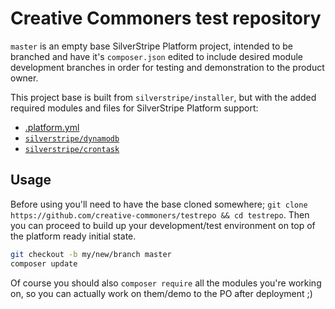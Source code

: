 # Creative Commoners test repository

`master` is an empty base SilverStripe Platform project, intended to be branched
and have it's `composer.json` edited to include desired module development
branches in order for testing and demonstration to the product owner.

This project base is built from `silverstripe/installer`, but with the added
required modules and files for SilverStripe Platform support:

 - [.platform.yml](http://docs.platform.silverstripe.com/development/platform-yml-file/)
 - [`silverstripe/dynamodb`](https://github.com/silverstripe/silverstripe-dynamodb)
 - [`silverstripe/crontask`](https://github.com/silverstripe/silverstripe-crontask)

## Usage

Before using you'll need to have the base cloned somewhere; `git clone https://github.com/creative-commoners/testrepo && cd testrepo`. Then you can proceed to build up your development/test environment on top of the platform ready initial state.

```sh
git checkout -b my/new/branch master
composer update
```

Of course you should also `composer require` all the modules you're working on, so you can actually work on them/demo to the PO after deployment ;)
